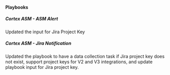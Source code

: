 
#### Playbooks

##### Cortex ASM - ASM Alert

Updated the input for Jira Project Key

##### Cortex ASM - Jira Notification

Updated the playbook to have a data collection task if Jira project key does not exist, support project keys for V2 and V3 integrations, and update playbook input for Jira project key.

